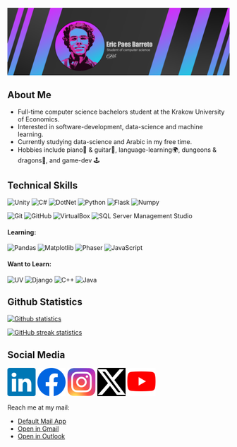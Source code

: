 ![A banner showing an image of Eric Paes Barreto in front of a background](GithubBanner.png)</br>

## About Me

* Full-time computer science bachelors student at the Krakow University of Economics.</br>
* Interested in software-development, data-science and machine learning.</br>
* Currently studying data-science and Arabic in my free time.</br>
* Hobbies include piano🎹 & guitar🎸, language-learning🌍, dungeons & dragons🎲, and game-dev 🕹️</br>

## Technical Skills

![Unity][unity-badge]
![C#][cs-badge]
![DotNet][dotnet-badge]
![Python][py-badge]
![Flask][flask-badge]
![Numpy][numpy-badge]
</br>

![Git][git-badge]
![GitHub][github-badge]
![VirtualBox][vbox-badge]
![SQL Server Management Studio][ssms-badge]

#### Learning:
![Pandas][pandas-Badge]
![Matplotlib][mlp-badge]
![Phaser][phaser-badge]
![JavaScript][js-badge]

#### Want to Learn:
![UV][uv-badge]
![Django][django-badge]
![C++][cpp-badge]
![Java][java-badge]

## Github Statistics

[![Github statistics][github-stats]](https://github.com/EricPaesBarreto)

[![GitHub streak statistics][github-streak-stats]](https://github.com/EricPaesBarreto)


[cs-badge]: https://img.shields.io/badge/Code-CSharp-informational?style=flat&logo=csharp&color=512BD4
[py-badge]: https://img.shields.io/badge/Code-Python-informational?style=flat&logo=python&color=3776AB
[unity-badge]: https://img.shields.io/badge/Gaming-Unity-informational?style=flat&logo=unity&color=FFFFFF
[dotnet-badge]: https://img.shields.io/badge/Framework-DotNet-informational?style=flat&logo=.net&color=512BD4
[flask-badge]: https://img.shields.io/badge/Framework-Flask-informational?style=flat&logo=flask&color=3BABC3
[numpy-badge]: https://img.shields.io/badge/Library-Numpy-informational?style=flat&logo=numpy&color=013243


[git-badge]: https://img.shields.io/badge/Tools-Git-informational?style=flat&logo=git&color=F05032
[github-badge]: https://img.shields.io/badge/Tools-Github-informational?style=flat&logo=github&color=181717
[vbox-badge]: https://img.shields.io/badge/Tools-VirtualBox-informational?style=flat&logo=virtualbox&color=2F61B4
[ssms-badge]: https://img.shields.io/badge/Tools-SSMS-informational?style=flat&logo=ssms&color=0078D4


[pandas-Badge]: https://img.shields.io/badge/Library-Pandas-informational?style=flat&logo=pandas&color=150458
[mlp-badge]: https://img.shields.io/badge/Library-Matplotlib-informational?style=flat&logo=matplotlib&color=88C46C
[uv-badge]: https://img.shields.io/badge/Library-UV-informational?style=flat&logo=uv&color=DE5FE9
[phaser-badge]: https://img.shields.io/badge/Framework-Phaser-informational?style=flat&logo=phaser&color=1f0823
[js-badge]: https://img.shields.io/badge/Code-JavaScript-informational?style=flat&logo=javascript&color=F7DF1E


[django-badge]: https://img.shields.io/badge/Framework-Django-informational?style=flat&logo=django&color=092E20
[cpp-badge]: https://img.shields.io/badge/Code-C++-informational?style=flat&logo=cplusplus&color=00599C
[java-badge]: https://img.shields.io/badge/Code-Java-informational?style=flat&logo=java&color=00599C


[github-stats]: https://github-readme-stats.vercel.app/api?username=EricPaesBarreto&theme=ambient_gradient
[github-streak-stats]: https://github-readme-streak-stats.herokuapp.com/?user=EricPaesBarreto&theme=ambient_gradient

## Social Media

[![Linkedin logo](https://github.com/CLorant/readme-social-icons/raw/main/large/filled/linkedin.svg)][linkedin-link]
[![Facebook logo](https://github.com/CLorant/readme-social-icons/raw/main/large/filled/facebook.svg)][facebook-link]
[![Instagram logo](https://github.com/CLorant/readme-social-icons/raw/main/large/filled/instagram.svg)][instagram-link]
[![X logo](https://github.com/CLorant/readme-social-icons/raw/main/large/filled/twitter-x.svg)][x-link]
[![Youtube logo](https://github.com/CLorant/readme-social-icons/raw/main/large/filled/youtube.svg)][youtube-link]</br>
<p>Reach me at my mail:</p>
<ul>
  <li><a href="mailto:ericpaesbarreto.researcher@outlook.com?subject=Hello%20Eric&body=Dear%20Eric%20Barreto%2C%0A%0A">Default Mail App</a></li>
  <li><a href="https://mail.google.com/mail/?view=cm&fs=1&to=ericpaesbarreto.researcher@outlook.com&su=Hello%20Eric&body=Dear%20Eric%20Barreto%2C%0A%0A" target="_blank">Open in Gmail</a></li>
  <li><a href="https://outlook.live.com/owa/?path=/mail/action/compose&to=ericpaesbarreto.researcher@outlook.com&subject=Hello%20Eric&body=Dear%20Eric%20Barreto%2C%0A%0A" target="_blank">Open in Outlook</a></li>
</ul>



[linkedin-link]: https://www.linkedin.com/in/eric-paes-barreto/
[facebook-link]: https://www.facebook.com/EricPaesBarreto/
[instagram-link]: https://www.instagram.com/ericpaesbarreto/
[x-link]: https://x.com/ep_barreto
[youtube-link]: https://www.youtube.com/@ericbarretopaes
